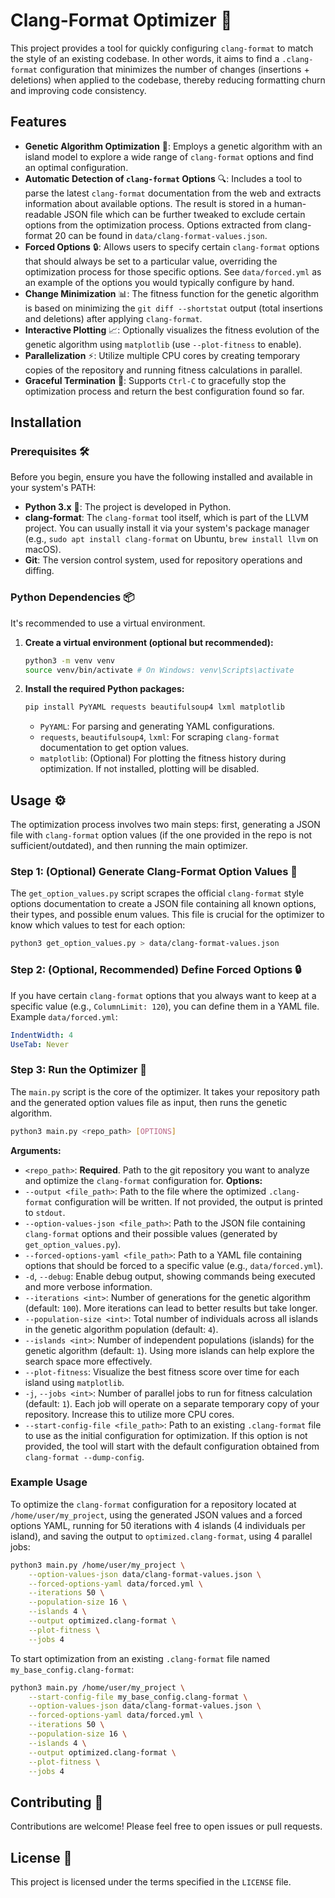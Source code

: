 # Clang-Format Optimizer 🚀
This project provides a tool for quickly configuring `clang-format` to match the style of an existing codebase. In other words, it aims to find a `.clang-format` configuration that minimizes the number of changes (insertions + deletions) when applied to the codebase, thereby reducing
formatting churn and improving code consistency.

## Features
*   **Genetic Algorithm Optimization** 🧬: Employs a genetic algorithm with an island model to explore a wide range of `clang-format` options and find an optimal configuration.
*   **Automatic Detection of `clang-format` Options** 🔍: Includes a tool to parse the latest `clang-format` documentation from the web and extracts information about available options. The result is stored in a human-readable JSON file which can be further tweaked to exclude certain options from the optimization process. Options extracted from clang-format 20 can be found in `data/clang-format-values.json`.
*   **Forced Options** 🔒: Allows users to specify certain `clang-format` options that should always be set to a particular value, overriding the optimization process for those specific options. See `data/forced.yml` as an example of the options you would typically configure by hand.
*   **Change Minimization** 📊: The fitness function for the genetic algorithm is based on minimizing the `git diff --shortstat` output (total insertions and
deletions) after applying `clang-format`.
*   **Interactive Plotting** 📈: Optionally visualizes the fitness evolution of the genetic algorithm using `matplotlib` (use `--plot-fitness` to enable).
*   **Parallelization** ⚡: Utilize multiple CPU cores by creating temporary copies of the repository and running fitness calculations in parallel.
*   **Graceful Termination** 🛑: Supports `Ctrl-C` to gracefully stop the optimization process and return the best configuration found so far.
## Installation
### Prerequisites 🛠️
Before you begin, ensure you have the following installed and available in your system's PATH:
*   **Python 3.x** 🐍: The project is developed in Python.
*   **clang-format**: The `clang-format` tool itself, which is part of the LLVM project. You can usually install it via your system's package manager (e.g.,
`sudo apt install clang-format` on Ubuntu, `brew install llvm` on macOS).
*   **Git**: The version control system, used for repository operations and diffing.
### Python Dependencies 📦
It's recommended to use a virtual environment.
1.  **Create a virtual environment (optional but recommended):**
    ```bash
    python3 -m venv venv
    source venv/bin/activate # On Windows: venv\Scripts\activate
    ```
2.  **Install the required Python packages:**
    ```bash
    pip install PyYAML requests beautifulsoup4 lxml matplotlib
    ```
    *   `PyYAML`: For parsing and generating YAML configurations.
    *   `requests`, `beautifulsoup4`, `lxml`: For scraping `clang-format` documentation to get option values.
    *   `matplotlib`: (Optional) For plotting the fitness history during optimization. If not installed, plotting will be disabled.
## Usage ⚙️
The optimization process involves two main steps: first, generating a JSON file with `clang-format` option values (if the one provided in the repo is not sufficient/outdated), and then running the main optimizer.
### Step 1: (Optional) Generate Clang-Format Option Values 📝
The `get_option_values.py` script scrapes the official `clang-format` style options documentation to create a JSON file containing all known options, their
types, and possible enum values. This file is crucial for the optimizer to know which values to test for each option:

```sh
python3 get_option_values.py > data/clang-format-values.json
```

### Step 2: (Optional, Recommended) Define Forced Options 🔒
If you have certain `clang-format` options that you always want to keep at a specific value (e.g., `ColumnLimit: 120`), you can define them in a YAML file.
Example `data/forced.yml`:

```yml
IndentWidth: 4
UseTab: Never
```

### Step 3: Run the Optimizer 🚀
The `main.py` script is the core of the optimizer. It takes your repository path and the generated option values file as input, then runs the genetic algorithm.

```sh
python3 main.py <repo_path> [OPTIONS]
```

**Arguments:**
*   `<repo_path>`: **Required**. Path to the git repository you want to analyze and optimize the `clang-format` configuration for.
**Options:**
*   `--output <file_path>`: Path to the file where the optimized `.clang-format` configuration will be written. If not provided, the output is printed to
`stdout`.
*   `--option-values-json <file_path>`: Path to the JSON file containing `clang-format` options and their possible values (generated by `get_option_values.py`).
*   `--forced-options-yaml <file_path>`: Path to a YAML file containing options that should be forced to a specific value (e.g., `data/forced.yml`).
*   `-d`, `--debug`: Enable debug output, showing commands being executed and more verbose information.
*   `--iterations <int>`: Number of generations for the genetic algorithm (default: `100`). More iterations can lead to better results but take longer.
*   `--population-size <int>`: Total number of individuals across all islands in the genetic algorithm population (default: `4`).
*   `--islands <int>`: Number of independent populations (islands) for the genetic algorithm (default: `1`). Using more islands can help explore the search
space more effectively.
*   `--plot-fitness`: Visualize the best fitness score over time for each island using `matplotlib`.
*   `-j`, `--jobs <int>`: Number of parallel jobs to run for fitness calculation (default: `1`). Each job will operate on a separate temporary copy of your repository. Increase this to utilize more CPU cores.
*   `--start-config-file <file_path>`: Path to an existing `.clang-format` file to use as the initial configuration for optimization. If this option is not provided, the tool will start with the default configuration obtained from `clang-format --dump-config`.

### Example Usage
To optimize the `clang-format` configuration for a repository located at `/home/user/my_project`, using the generated JSON values and a forced options YAML,
running for 50 iterations with 4 islands (4 individuals per island), and saving the output to `optimized.clang-format`, using 4 parallel jobs:

```sh
python3 main.py /home/user/my_project \
    --option-values-json data/clang-format-values.json \
    --forced-options-yaml data/forced.yml \
    --iterations 50 \
    --population-size 16 \
    --islands 4 \
    --output optimized.clang-format \
    --plot-fitness \
    --jobs 4
```

To start optimization from an existing `.clang-format` file named `my_base_config.clang-format`:

```sh
python3 main.py /home/user/my_project \
    --start-config-file my_base_config.clang-format \
    --option-values-json data/clang-format-values.json \
    --forced-options-yaml data/forced.yml \
    --iterations 50 \
    --population-size 16 \
    --islands 4 \
    --output optimized.clang-format \
    --plot-fitness \
    --jobs 4
```

## Contributing 👋
Contributions are welcome! Please feel free to open issues or pull requests.

## License 📄
This project is licensed under the terms specified in the `LICENSE` file.
